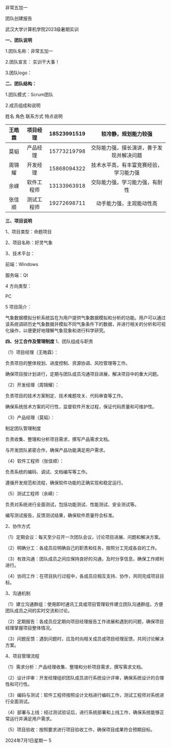 ﻿


非常五加一

团队创建报告

武汉大学计算机学院2023级暑期实训




**一、团队说明**

1\.团队名称：非常五加一

2\.团队宣言： 实训干大事！

3\.团队logo：

**二、团队结构：**

1\.团队模式：Scrum团队

2\.成员组成和说明

姓名         	角色          联系方式          特点说明

|王皓霖|项目经理|18523991519|较冷静，规划能力较强|
| :-: | :-: | :-: | :-: |
|莫韬|产品经理|15773219798|交际能力强，擅长演讲，善于发现并解决问题|
|周锦耀|开发经理|15868094322|技术水平高，有丰富竞赛经验，学习能力强|
|余嵘|软件工程师|13133963918|交际能力强，学习能力强，有耐性|
|张佳顺|测试工程师|19272698711|动手能力强，主观能动性高|

**三、项目说明**

1、项目类型：命题项目

2、项目名称：好灵气象

3、技术平台：

前端：Windows

服务端：Qt

4 方向类型：

PC

5 项目简介：

气象数据模拟分析系统旨在为用户提供气象数据模拟和分析的功能。用户可以通过该系统调研历史气象数据并模拟不同气象条件下的数据，并进行相关的分析和可视化操作，以便更好地理解气象现象和进行科学研究。

**四、分工合作及管理制度**
1、团队组成与职责

（1）项目经理（王皓霖）：

负责项目的整体规划、进度控制、资源协调、风险管理等工作。

确保项目按计划进行，定期与团队成员沟通项目进展，解决项目中的重大问题。

（2）开发经理（周锦耀）：

负责项目的技术方案制定、技术难题攻关、代码审查等工作。

确保系统技术方案的可行性，监督软件开发过程，保证代码质量和可维护性。

（3）产品经理（莫韬）：

制定团队管理制度

负责收集、整理和分析项目需求，撰写产品需求文档。

与开发团队紧密合作，确保产品功能满足用户需求。

（4）软件工程师（张佳顺）：

负责系统的编码、调试、文档编写等工作。

遵循开发规范和流程，确保软件功能的正确实现和稳定运行。

（5）测试工程师（余嵘）：

负责对系统进行全面测试，包括功能测试、性能测试、安全测试等。

编写测试报告，反馈测试结果，确保软件质量符合标准。

2、协作方式

（1）定期会议：每天至少召开一次团队会议，讨论项目进展、问题和解决方案。

（2）明确分工：各成员应明确自己的职责和任务，按照分工完成各自的工作。

（3）有效沟通：团队成员之间应保持良好的沟通，及时分享信息，确保工作顺利进行。

（4）协同工作：在项目执行过程中，各成员应相互支持、协作，共同完成项目目标。

3、沟通机制

（1）建立沟通群组：使用即时通讯工具或项目管理软件建立团队沟通群组，方便团队成员之间的实时交流和讨论。

（2）定期报告：各成员应定期向项目经理报告工作进展和遇到的问题，确保项目经理掌握项目整体情况。

（3）问题反馈：遇到问题时，应及时向相关成员或项目经理反馈，共同讨论解决方案。

4、项目管理流程

（1）需求分析：产品经理收集、整理和分析项目需求，撰写需求文档。

（2）设计评审：开发经理组织团队成员进行系统设计评审，确保系统设计的合理性和可行性。

（3）编码与测试：软件工程师按照设计文档进行编码工作，测试工程师对系统进行全面测试。

（4）部署与上线：经过测试验证后，进行系统部署和上线工作，确保系统能够正常运行并满足用户需求。

（5）项目验收：按照要求进行项目验收工作，确保项目成果符合预期目标。

2024年7月1日星期一
5

